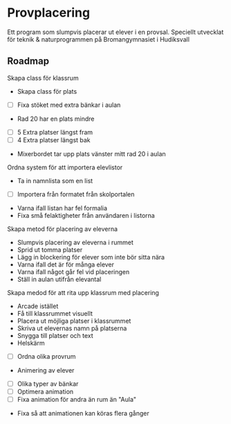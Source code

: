 # Provplacering
Ett program som slumpvis placerar ut elever i en provsal. Speciellt 
utvecklat för teknik & naturprogrammen på Bromangymnasiet i Hudiksvall

## Roadmap

Skapa class för klassrum
- Skapa class för plats
- [ ] Fixa stöket med extra bänkar i aulan
- Rad 20 har en plats mindre
- [ ] 5 Extra platser längst fram
- [ ] 4 Extra platser längst bak
- Mixerbordet tar upp plats vänster mitt rad 20 i aulan

Ordna system för att importera elevlistor
- Ta in namnlista som en list
- [ ] Importera från formatet från skolportalen
- Varna ifall listan har fel formalia
- Fixa små felaktigheter från användaren i listorna

Skapa metod för placering av eleverna
- Slumpvis placering av eleverna i rummet
- Sprid ut tomma platser
- Lägg in blockering för elever som inte bör sitta nära
- Varna ifall det är för många elever
- Varna ifall något går fel vid placeringen
- Ställ in aulan utifrån elevantal


Skapa medod för att rita upp klassrum med placering
- Arcade istället
- Få till klassrummet visuellt
- Placera ut möjliga platser i klassrummet
- Skriva ut elevernas namn på platserna
- Snygga till platser och text
- Helskärm
- [ ] Ordna olika provrum
- Animering av elever
- [ ] Olika typer av bänkar
- [ ] Optimera animation
- [ ] Fixa animation för andra än rum än "Aula"
- Fixa så att animationen kan köras flera gånger
